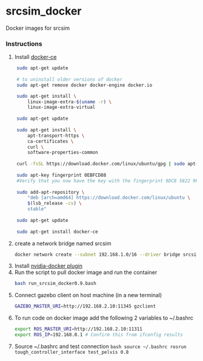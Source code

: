 # srcsim_docker
Docker images for srcsim

### Instructions
1. Install [docker-ce](https://docs.docker.com/install/linux/docker-ce/ubuntu/)
```bash
	sudo apt-get update
	
	# to uninstall older versions of docker
	sudo apt-get remove docker docker-engine docker.io

	sudo apt-get install \
		linux-image-extra-$(uname -r) \
		linux-image-extra-virtual
	
	sudo apt-get update
	
	sudo apt-get install \
		apt-transport-https \
		ca-certificates \
		curl \
		software-properties-common
 	
	curl -fsSL https://download.docker.com/linux/ubuntu/gpg | sudo apt-key add -
 	
	sudo apt-key fingerprint 0EBFCD88
 	#Verify that you now have the key with the fingerprint 9DC8 5822 9FC7 DD38 854A E2D8 8D81 803C 0EBF CD88, by searching 	  	   the last 8 characters of the fingerprint.
 	
	sudo add-apt-repository \
		"deb [arch=amd64] https://download.docker.com/linux/ubuntu \
		$(lsb_release -cs) \
		stable"
	
	sudo apt-get update
	
	sudo apt-get install docker-ce
```
2. create a network bridge named srcsim
	```bash
	docker network create --subnet 192.168.1.0/16 --driver bridge srcsim
	```
3. Install [nvidia-docker plugin](https://github.com/NVIDIA/nvidia-docker/wiki/Installation-(version-1.0)) 
4. Run the script to pull docker image and run the container
	```bash
	bash run_srcsim_docker0.9.bash
	```
5. Connect gazebo client on host machine (in a new terminal)
	```bash
	GAZEBO_MASTER_URI=http://192.168.2.10:11345 gzclient
	```
6. To run code on docker image add the following 2 variables to ~/.bashrc
	```bash
	export ROS_MASTER_URI=http://192.168.2.10:11311
	export ROS_IP=192.168.0.1 # Confirm this from ifconfig results
	```
7. Source ~/.bashrc and test connection
       ```bash
       source ~/.bashrc
       rosrun tough_controller_interface test_pelvis 0.8
       ```
